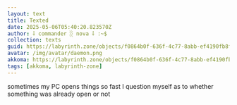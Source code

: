 ```yaml
---
layout: text
title: Texted
date: 2025-05-06T05:40:20.823570Z
author: ⸸ commander ░ nova ⸸ :~$
collection: texts
guid: https://labyrinth.zone/objects/f0864b0f-636f-4c77-8abb-ef4190fb8f97
avatar: /img/avatar/daemon.png
akkoma: https://labyrinth.zone/objects/f0864b0f-636f-4c77-8abb-ef4190fb8f97
tags: [akkoma, labyrinth-zone]
---
```


<p>sometimes my PC opens things so fast I question myself as to whether something was already open or not</p>